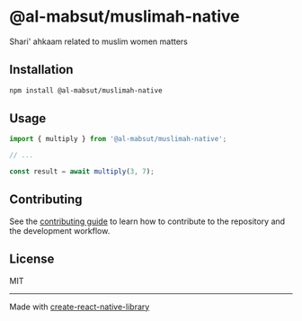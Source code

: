 # @al-mabsut/muslimah-native

Shari' ahkaam related to muslim women matters

## Installation

```sh
npm install @al-mabsut/muslimah-native
```

## Usage


```js
import { multiply } from '@al-mabsut/muslimah-native';

// ...

const result = await multiply(3, 7);
```


## Contributing

See the [contributing guide](CONTRIBUTING.md) to learn how to contribute to the repository and the development workflow.

## License

MIT

---

Made with [create-react-native-library](https://github.com/callstack/react-native-builder-bob)
